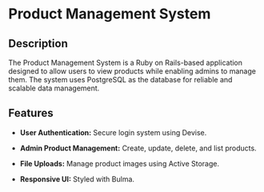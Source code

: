 
# Product Management System

## Description

The Product Management System is a Ruby on Rails-based application designed to allow users to view products while enabling admins to manage them. The system uses PostgreSQL as the database for reliable and scalable data management.

## Features

-   **User Authentication:** Secure login system using Devise.
    
-   **Admin Product Management:** Create, update, delete, and list products.
    
-   **File Uploads:** Manage product images using Active Storage.
    
-   **Responsive UI:** Styled with Bulma.
